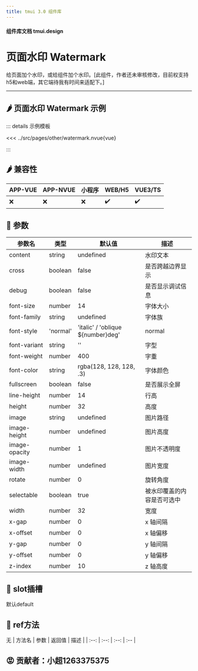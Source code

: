 ```yaml
---
title: tmui 3.0 组件库
---
```


<script setup>
import webview from '../components/mobileWebview.vue'
</script>

#### 组件库文档 tmui.design

# 页面水印 Watermark
给页面加个水印，或给组件加个水印。[此组件，作者还未审核修改，目前权支持h5和web端，其它端待我有时间来适配下。]

---

## :hot_pepper: 页面水印 Watermark 示例

<webview url="https://tmui.design/h5/#/pages/other/watermark"></webview>

::: details 示例模板

<<< ../src/pages/other/watermark.nvue{vue}

:::

## :hot_pepper: 兼容性

| APP-VUE | APP-NVUE | 小程序 | WEB/H5 | VUE3/TS |
| --- | --- | --- | --- | --- |
| :x: | :x: | :x: | :heavy_check_mark: | :heavy_check_mark: |

## :seedling: 参数
| 参数名           | 类型        | 默认值                               | 描述            |
|---------------|-----------|-----------------------------------|---------------|
| content       | 	string   | 	undefined                        | 	水印文本         |
| cross         | 	boolean  | 	false                            | 	是否跨越边界显示     |
| debug         | 	boolean	 | false	                            | 是否显示调试信息      |
| font-size     | 	number   | 	14	                              | 字体大小          |
| font-family   | 	string   | 	undefined	                       | 字体族           |
| font-style    | 	'normal' | 'italic' / 'oblique ${number}deg' | 	normal       |	字体风格
| font-variant  | 	string	  | ''                                | 	字型           |             |          |          |
| font-weight   | 	number	  | 400                               | 	字重           |             |          |          |
| font-color    | 	string	  | rgba(128, 128, 128, .3)           | 	字体颜色         |             |          |          |
| fullscreen    | 	boolean	 | false	                            | 是否展示全屏        |             |             |          |          |
| line-height   | 	number   | 	14	                              | 行高            |             |          |          |
| height        | 	number   | 	32                               | 	高度           |             |          |          |
| image         | 	string   | 	undefined                        | 	图片路径         |             |          |          |
| image-height  | 	number	  | undefined                         | 	图片高度         |             |          |          |
| image-opacity | 	number   | 	1	                               | 图片不透明度        |             |          |          |
| image-width   | 	number   | 	undefined                        | 	图片宽度         |             |          |          |
| rotate	       | number	   | 0                                 | 	旋转角度         |             |          |          |
| selectable    | 	boolean  | 	true	                            | 被水印覆盖的内容是否可选中 |             |          |          |
| width         | 	number   | 	32                               | 	宽度           |           |             |          |
| x-gap         | 	number   | 	0	                               | x 轴间隔         |           |             |          |
| x-offset      | 	number   | 	0                                | 	x 轴偏移        |           |             |          |
| y-gap         | 	number   | 	0                                | 	y 轴间隔        |           |             |          |
| y-offset      | 	number   | 	0	                               | y 轴偏移         |           |             |          |
| z-index       | 	number   | 	10                               | 	z 轴高度        |           |             |          |


## :corn: slot插槽

默认default

## :green_salad: ref方法
无
| 方法名 | 参数 | 返回值 | 描述 |
| :--: | :--: | :--: | :-- |

## :rage: 贡献者：小超1263375375